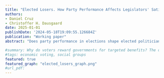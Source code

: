 ```yaml
---
title: "Elected Losers. How Party Performance Affects Legislators' Satisfaction with Democracy. Evidence from Latin America"
authors:
- Daniel Cruz
- Christoffer H. Dausgaard
date: 2025-01-01
publishDate: '2024-05-18T19:09:55.126684Z'
publication: "Working paper"
abstract: "Does party performance in elections shape elected politicians' satisfaction with democracy? While losing candidates are known to become less satisfied with democracy, little is understood about how winning politicians react when their party underperforms. This article argues that elected officials grow frustrated with democracy when their party loses influence over the executive or legislative branch. Using longitudinal data from 8,141 Latin American legislators, we show that both opposition status and seat losses reduce democratic satisfaction and trust in elections. These effects are robust across specifications and remain significant even in consolidated democracies. Running the models among individuals identified using observables ($N=$ 1,535) render similar results. Interviews with opposition legislators suggest that dissatisfaction is often channeled through frustrations with internal party dynamics. Our findings have critical implications for democratic stability, as discontented legislators hold formal decision-making power. Moreover, these elected losers may amplify broader dissatisfaction due to their visibility as winning candidates."

#summary: Why do voters reward governments for targeted benefits? The obvious explanation is pocketbook motivations, i.e. the tendency to hold incumbents accountable for personal welfare changes. But in most cases, this behavior is equally consistent with a group-based response, i.e. voters rewarding the government for targeting their in-group. I test and find support for this alternative explanation in three survey experiments in Denmark and the US, suggesting that the effect is highly heterogeneous depending on group identity strength.
#tags: economic voting, social groups
featured: true
featured_graph: "elected_losers_graph.png"
#url_pdf: 
---
```

